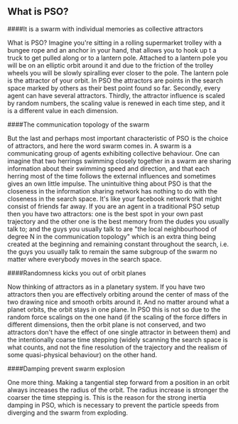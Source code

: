 What is PSO?
------------

####It is a swarm with individual memories as collective attractors

What is PSO? Imagine you're sitting in a rolling supermarket trolley with a bungee rope and an anchor in your hand, that allows you to hook up t a truck to get pulled along or to a lantern pole. Attached to a lantern pole you will be on an elliptic orbit around it and due to the friction of the trolley wheels you will be slowly spiralling ever closer to the pole. The lantern pole is the attractor of your orbit. In PSO the attractors are points in the search space marked by others as their best point found so far. Secondly, every agent can have several attractors. Thirdly, the attractor influence is scaled by random numbers, the scaling value is renewed in each time step, and it is a different value in each dimension.

####The communication topology of the swarm

But the last and perhaps most important characteristic of PSO is the choice of attractors, and here the word swarm comes in. A swarm is a communicating group of agents exhibiting collective behaviour. One can imagine that two herrings swimming closely together in a swarm are sharing information about their swimming speed and direction, and that each herring most of the time follows the external influences and sometimes gives an own little impulse. The unintuitive thing about PSO is that the closeness in the information sharing network has nothing to do with the closeness in the search space. It's like your facebook network that might consist of friends far away. If you are an agent in a traditional PSO setup then you have two attractors: one is the best spot in your own past trajectory and the other one is the best memory from the dudes you usually talk to; and the guys you usually talk to are "the local neighbourhood of degree N in the communication topology" which is an extra thing being created at the beginning and remaining constant throughout the search, i.e. the guys you usually talk to remain the same subgroup of the swarm no matter where everybody moves in the search space.

####Randomness kicks you out of orbit planes

Now thinking of attractors as in a planetary system. If you have two attractors then you are effectively orbiting around the center of mass of the two drawing nice and smooth orbits around it. And no matter around what a planet orbits, the orbit stays in one plane. In PSO this is not so due to the random force scalings on the one hand (if the scaling of the force differs in different dimensions, then the orbit plane is not conserved, and two attractors don't have the effect of one single attractor in between them) and the intentionally coarse time stepping (widely scanning the search space is what counts, and not the fine resolution of the trajectory and the realism of some quasi-physical behaviour) on the other hand.

####Damping prevent swarm explosion

One more thing. Making a tangential step forward from a position in an orbit always increases the radius of the orbit. The radius increase is stronger the coarser the time stepping is. This is the reason for the strong inertia damping in PSO, which is necessary to prevent the particle speeds from diverging and the swarm from exploding.


